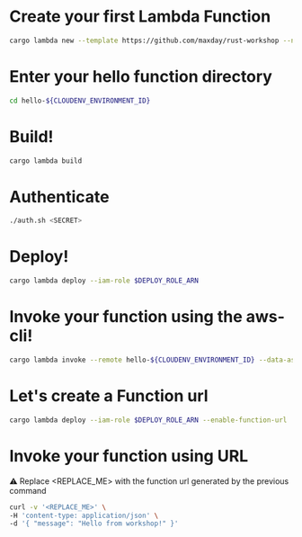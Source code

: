 # Create your first Lambda Function
```bash
cargo lambda new --template https://github.com/maxday/rust-workshop --no-interactive hello-${CLOUDENV_ENVIRONMENT_ID}
```

# Enter your hello function directory
```bash
cd hello-${CLOUDENV_ENVIRONMENT_ID}
```

# Build!
```bash
cargo lambda build
```

# Authenticate
```bash
./auth.sh <SECRET>
```

# Deploy!
```bash
cargo lambda deploy --iam-role $DEPLOY_ROLE_ARN
```

# Invoke your function using the aws-cli!
```bash
cargo lambda invoke --remote hello-${CLOUDENV_ENVIRONMENT_ID} --data-ascii '{ "message": "Hello from workshop!" }'
```

# Let's create a Function url
```bash
cargo lambda deploy --iam-role $DEPLOY_ROLE_ARN --enable-function-url
```

# Invoke your function using URL 
⚠️ Replace <REPLACE_ME> with the function url generated by the previous command
```bash
curl -v '<REPLACE_ME>' \
-H 'content-type: application/json' \
-d '{ "message": "Hello from workshop!" }'
```